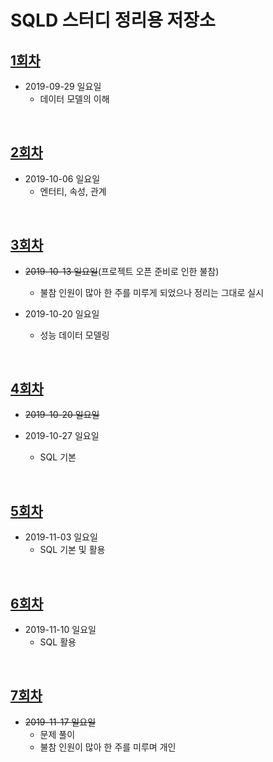# SQLD 스터디 정리용 저장소

## [1회차](sqld_01.md)
- 2019-09-29 일요일
  - 데이터 모델의 이해

<br>

## [2회차](sqld_02.md)
- 2019-10-06 일요일
  - 엔터티, 속성, 관계

<br>

## [3회차](sqld_03.md)
- ~~2019-10-13 일요일~~(프로젝트 오픈 준비로 인한 불참)
  - 불참 인원이 많아 한 주를 미루게 되었으나 정리는 그대로 실시

- 2019-10-20 일요일
  - 성능 데이터 모델링

<br>

## [4회차](sqld_04.md)
- ~~2019-10-20 일요일~~

- 2019-10-27 일요일
  - SQL 기본

<br>

## [5회차](sqld_05.md)
- 2019-11-03 일요일
  - SQL 기본 및 활용

<br>

## [6회차](sqld_06.md)
- 2019-11-10 일요일
  - SQL 활용

<br>

## [7회차](sqld_07.md)
- ~~2019-11-17 일요일~~
  - 문제 풀이
  - 불참 인원이 많아 한 주를 미루며 개인 

<br>
